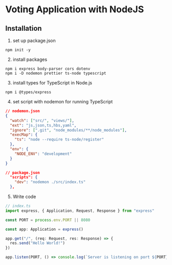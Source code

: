 # Voting Application with NodeJS

## Installation

1. set up package.json

```
npm init -y
```

2. install packages

```
npm i express body-parser cors dotenv
npm i -D nodemon prettier ts-node typescript
```

3. install types for TypeScript in Node.js

```
npm i @types/express
```

4. set script with nodemon for running TypeScript

```json
// nodemon.json
{
  "watch": ["src/", "views/"],
  "ext": "js,json,ts,hbs,yaml",
  "ignore": [".git", "node_modules/**/node_modules"],
  "execMap": {
    "ts": "node --require ts-node/register"
  },
  "env": {
    "NODE_ENV": "development"
  }
}
```

```json
// package.json
  "scripts": {
    "dev": "nodemon ./src/index.ts"
  },
```

5. Write code

```ts
// index.ts
import express, { Application, Request, Response } from "express"

const PORT = process.env.PORT || 8080

const app: Application = express()

app.get("/", (req: Request, res: Response) => {
  res.send("Hello World!")
})

app.listen(PORT, () => console.log(`Server is listening on port ${PORT}`))
```
